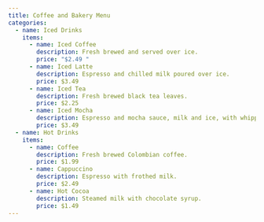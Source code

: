 ```yaml
---
title: Coffee and Bakery Menu
categories:
  - name: Iced Drinks
    items:
      - name: Iced Coffee
        description: Fresh brewed and served over ice.
        price: "$2.49 "
      - name: Iced Latte
        description: Espresso and chilled milk poured over ice.
        price: $3.49
      - name: Iced Tea
        description: Fresh brewed black tea leaves.
        price: $2.25
      - name: Iced Mocha
        description: Espresso and mocha sauce, milk and ice, with whipped cream.
        price: $3.49
  - name: Hot Drinks
    items:
      - name: Coffee
        description: Fresh brewed Colombian coffee.
        price: $1.99
      - name: Cappuccino
        description: Espresso with frothed milk.
        price: $2.49
      - name: Hot Cocoa
        description: Steamed milk with chocolate syrup.
        price: $1.49
---
```

